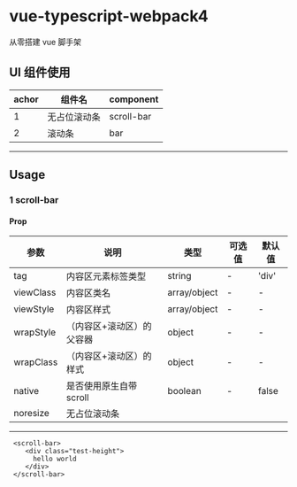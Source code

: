# vue-typescript-webpack4

从零搭建 vue 脚手架

## UI 组件使用

| achor | 组件名       | component  |
| ----- | ------------ | ---------- |
| 1     | 无占位滚动条 | scroll-bar |
| 2     | 滚动条       | bar        |

---

## Usage

### 1 scroll-bar

#### Prop

| 参数      | 说明                      | 类型         | 可选值 | 默认值 |
| --------- | ------------------------- | ------------ | ------ | ------ |
| tag       | 内容区元素标签类型        | string       | -      | 'div'  |
| viewClass | 内容区类名                | array/object | -      | -      |
| viewStyle | 内容区样式                | array/object | -      | -      |
| wrapStyle | （内容区+滚动区）的父容器 | object       | -      | -      |
| wrapClass | （内容区+滚动区）的样式   | object       | -      | -      |
| native    | 是否使用原生自带 scroll   | boolean      | -      | false  |
| noresize  | 无占位滚动条              |              |        |        |

---

```Vue
 <scroll-bar>
    <div class="test-height">
      hello world
    </div>
 </scroll-bar>
```
